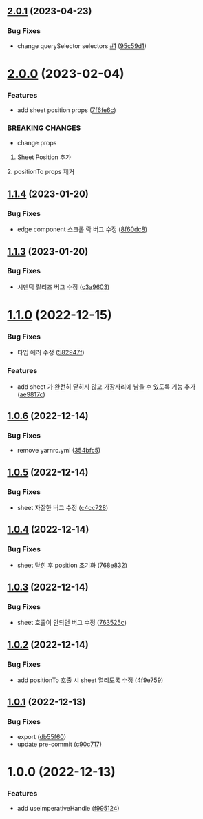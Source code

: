 ## [2.0.1](https://github.com/qqww08/react-dynamic-bottom-sheet/compare/v2.0.0...v2.0.1) (2023-04-23)


### Bug Fixes

* change querySelector selectors [#1](https://github.com/qqww08/react-dynamic-bottom-sheet/issues/1) ([95c59d1](https://github.com/qqww08/react-dynamic-bottom-sheet/commit/95c59d1a9085fed2893ac998992ad67fb845f71e))

# [2.0.0](https://github.com/qqww08/react-dynamic-bottom-sheet/compare/v1.1.4...v2.0.0) (2023-02-04)


### Features

* add sheet position props ([7f6fe6c](https://github.com/qqww08/react-dynamic-bottom-sheet/commit/7f6fe6cf502ee44ad18a5e49080d6aba7c2fbe2b))


### BREAKING CHANGES

* change props
1. Sheet Position 추가
<Sheet sheetLimit={[15,50]}>
2. positionTo props 제거

## [1.1.4](https://github.com/qqww08/react-dynamic-bottom-sheet/compare/v1.1.3...v1.1.4) (2023-01-20)


### Bug Fixes

* edge component 스크롤 락 버그 수정 ([8f60dc8](https://github.com/qqww08/react-dynamic-bottom-sheet/commit/8f60dc8b2117c1de332deca62992bc563a853cc7))

## [1.1.3](https://github.com/qqww08/react-dynamic-bottom-sheet/compare/v1.1.2...v1.1.3) (2023-01-20)


### Bug Fixes

* 시멘틱 릴리즈 버그 수정 ([c3a9603](https://github.com/qqww08/react-dynamic-bottom-sheet/commit/c3a96031ff5b64dce37f3bee9f11eaf8428b7416))

# [1.1.0](https://github.com/qqww08/react-dynamic-bottom-sheet/compare/v1.0.6...v1.1.0) (2022-12-15)


### Bug Fixes

* 타입 에러 수정 ([582947f](https://github.com/qqww08/react-dynamic-bottom-sheet/commit/582947feac09a6e8a6befc3eec5d10188d39aab8))


### Features

* add sheet 가 완전히 닫히지 않고 가장자리에 남을 수 있도록 기능 추가 ([ae9817c](https://github.com/qqww08/react-dynamic-bottom-sheet/commit/ae9817ce4829745e60aa07c27d5272982fbba7a4))

## [1.0.6](https://github.com/qqww08/react-dynamic-bottom-sheet/compare/v1.0.5...v1.0.6) (2022-12-14)


### Bug Fixes

* remove yarnrc.yml ([354bfc5](https://github.com/qqww08/react-dynamic-bottom-sheet/commit/354bfc5bcb81c7ec7f5636bfcfcc4157ada63bb1))

## [1.0.5](https://github.com/qqww08/react-dynamic-bottom-sheet/compare/v1.0.4...v1.0.5) (2022-12-14)


### Bug Fixes

* sheet 자잘한 버그 수정 ([c4cc728](https://github.com/qqww08/react-dynamic-bottom-sheet/commit/c4cc7289b72204f8d1d2ad42414da654e34c60e8))

## [1.0.4](https://github.com/qqww08/react-dynamic-bottom-sheet/compare/v1.0.3...v1.0.4) (2022-12-14)


### Bug Fixes

* sheet 닫힌 후 position 초기화 ([768e832](https://github.com/qqww08/react-dynamic-bottom-sheet/commit/768e83295f88221d6576a492e823573c8fe9f930))

## [1.0.3](https://github.com/qqww08/react-dynamic-bottom-sheet/compare/v1.0.2...v1.0.3) (2022-12-14)


### Bug Fixes

* sheet 호출이 안되던 버그 수정 ([763525c](https://github.com/qqww08/react-dynamic-bottom-sheet/commit/763525ce297bb389486baa0710e886c244b10c17))

## [1.0.2](https://github.com/qqww08/react-dynamic-bottom-sheet/compare/v1.0.1...v1.0.2) (2022-12-14)


### Bug Fixes

* add positionTo 호출 시 sheet 열리도록 수정 ([4f9e759](https://github.com/qqww08/react-dynamic-bottom-sheet/commit/4f9e7593ff209a862e71ca57c20e39296a656d74))

## [1.0.1](https://github.com/qqww08/react-dynamic-bottom-sheet/compare/v1.0.0...v1.0.1) (2022-12-13)


### Bug Fixes

* export ([db55f60](https://github.com/qqww08/react-dynamic-bottom-sheet/commit/db55f607c974dd65fb8a2d6aad5a505efc9cac0f))
* update pre-commit ([c90c717](https://github.com/qqww08/react-dynamic-bottom-sheet/commit/c90c71741ab644e76944575c227f3842a0129472))

# 1.0.0 (2022-12-13)


### Features

* add useImperativeHandle ([f995124](https://github.com/qqww08/react-dynamic-bottom-sheet/commit/f9951242ddcebd092f1c9a4facff90e5a8b5c67d))
